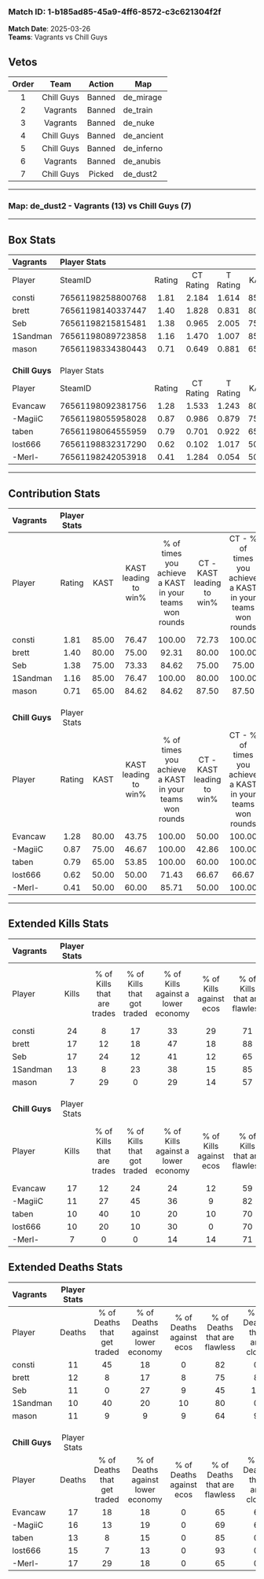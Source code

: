 ### Match ID: 1-b185ad85-45a9-4ff6-8572-c3c621304f2f  
**Match Date**: 2025-03-26  
**Teams**: Vagrants vs Chill Guys  

## Vetos  

| Order | Team | Action | Map |
| :---: | :--: | :----: | --- |
| 1 | Chill Guys | Banned | de_mirage |
| 2 | Vagrants | Banned | de_train |
| 3 | Vagrants | Banned | de_nuke |
| 4 | Chill Guys | Banned | de_ancient |
| 5 | Chill Guys | Banned | de_inferno |
| 6 | Vagrants | Banned | de_anubis |
| 7 | Chill Guys | Picked | de_dust2 |

---  

### **Map**: de_dust2 - Vagrants (13) vs Chill Guys (7)  
---  

## Box Stats  

| **Vagrants**   | Player Stats      |        |           |          |       |       |       |         |        |      |     |
| :- | :- | :-: | :-: | :-: | :-: | :-: | :-: | :-: | :-: | :-: | :-: |
| Player         | SteamID           | Rating | CT Rating | T Rating | KAST  |  ADR  | Kills | Assists | Deaths | K/D  | HS% |
| consti         | 76561198258800768 |  1.81  |   2.184   |  1.614   | 85.00 | 112.8 |  24   |    5    |   11   | 2.18 | 33  |
| brett          | 76561198140337447 |  1.40  |   1.828   |  0.831   | 80.00 | 93.0  |  17   |    9    |   12   | 1.42 | 64  |
| Seb            | 76561198215815481 |  1.38  |   0.965   |  2.005   | 75.00 | 95.9  |  17   |    4    |   11   | 1.55 | 41  |
| 1Sandman       | 76561198089723858 |  1.16  |   1.470   |  1.007   | 85.00 | 56.4  |  13   |    1    |   10   | 1.30 | 61  |
| mason          | 76561198334380443 |  0.71  |   0.649   |  0.881   | 65.00 | 47.9  |   7   |    3    |   11   | 0.64 | 57  |
|                |                   |        |           |          |       |       |       |         |        |      |     |
|                |                   |        |           |          |       |       |       |         |        |      |     |
|                |                   |        |           |          |       |       |       |         |        |      |     |
| **Chill Guys** | Player Stats      |        |           |          |       |       |       |         |        |      |     |
| Player         | SteamID           | Rating | CT Rating | T Rating | KAST  |  ADR  | Kills | Assists | Deaths | K/D  | HS% |
| Evancaw        | 76561198092381756 |  1.28  |   1.533   |  1.243   | 80.00 | 102.2 |  17   |    5    |   17   | 1.00 | 58  |
| -MagiiC        | 76561198055958028 |  0.87  |   0.986   |  0.879   | 75.00 | 62.6  |  11   |    2    |   16   | 0.69 | 54  |
| taben          | 76561198064555959 |  0.79  |   0.701   |  0.922   | 65.00 | 48.6  |  10   |    2    |   13   | 0.77 | 50  |
| lost666        | 76561198832317290 |  0.62  |   0.102   |  1.017   | 50.00 | 51.7  |  10   |    0    |   15   | 0.67 | 100 |
| -Merl-         | 76561198242053918 |  0.41  |   1.284   |  0.054   | 50.00 | 40.7  |   7   |    1    |   17   | 0.41 | 85  |
---  

## Contribution Stats  

| **Vagrants**   | Player Stats |       |                      |                                                        |                           |                                                             |                          |                                                            |
| :- | :-: | :-: | :-: | :-: | :-: | :-: | :-: | :-: |
| Player         |    Rating    | KAST  | KAST leading to win% | % of times you achieve a KAST in your teams won rounds | CT - KAST leading to win% | CT - % of times you achieve a KAST in your teams won rounds | T - KAST leading to win% | T - % of times you achieve a KAST in your teams won rounds |
| consti         |     1.81     | 85.00 |        76.47         |                         100.00                         |           72.73           |                           100.00                            |          83.33           |                           100.00                           |
| brett          |     1.40     | 80.00 |        75.00         |                         92.31                          |           80.00           |                           100.00                            |          66.67           |                           80.00                            |
| Seb            |     1.38     | 75.00 |        73.33         |                         84.62                          |           75.00           |                            75.00                            |          71.43           |                           100.00                           |
| 1Sandman       |     1.16     | 85.00 |        76.47         |                         100.00                         |           80.00           |                           100.00                            |          71.43           |                           100.00                           |
| mason          |     0.71     | 65.00 |        84.62         |                         84.62                          |           87.50           |                            87.50                            |          80.00           |                           80.00                            |
|                |              |       |                      |                                                        |                           |                                                             |                          |                                                            |
|                |              |       |                      |                                                        |                           |                                                             |                          |                                                            |
|                |              |       |                      |                                                        |                           |                                                             |                          |                                                            |
| **Chill Guys** | Player Stats |       |                      |                                                        |                           |                                                             |                          |                                                            |
| Player         |    Rating    | KAST  | KAST leading to win% | % of times you achieve a KAST in your teams won rounds | CT - KAST leading to win% | CT - % of times you achieve a KAST in your teams won rounds | T - KAST leading to win% | T - % of times you achieve a KAST in your teams won rounds |
| Evancaw        |     1.28     | 80.00 |        43.75         |                         100.00                         |           50.00           |                           100.00                            |          40.00           |                           100.00                           |
| -MagiiC        |     0.87     | 75.00 |        46.67         |                         100.00                         |           42.86           |                           100.00                            |          50.00           |                           100.00                           |
| taben          |     0.79     | 65.00 |        53.85         |                         100.00                         |           60.00           |                           100.00                            |          50.00           |                           100.00                           |
| lost666        |     0.62     | 50.00 |        50.00         |                         71.43                          |           66.67           |                            66.67                            |          42.86           |                           75.00                            |
| -Merl-         |     0.41     | 50.00 |        60.00         |                         85.71                          |           50.00           |                           100.00                            |          75.00           |                           75.00                            |
---  

## Extended Kills Stats  

| **Vagrants**   | Player Stats |                            |                            |                                    |                         |                              |                                 |                                       |                    |           |
| :- | :-: | :-: | :-: | :-: | :-: | :-: | :-: | :-: | :-: | :-: |
| Player         |    Kills     | % of Kills that are trades | % of Kills that got traded | % of Kills against a lower economy | % of Kills against ecos | % of Kills that are flawless | % of Kills that are close duels | % of Kills that are assisted by flash | Pistol Round Kills | AWP Kills |
| consti         |      24      |             8              |             17             |                 33                 |           29            |              71              |                4                |                   0                   |         13         |     1     |
| brett          |      17      |             12             |             18             |                 47                 |           18            |              88              |                0                |                   0                   |         0          |     4     |
| Seb            |      17      |             24             |             12             |                 41                 |           12            |              65              |                0                |                  24                   |         0          |     3     |
| 1Sandman       |      13      |             8              |             23             |                 38                 |           15            |              85              |                0                |                   0                   |         0          |     1     |
| mason          |      7       |             29             |             0              |                 29                 |           14            |              57              |               14                |                   0                   |         0          |     1     |
|                |              |                            |                            |                                    |                         |                              |                                 |                                       |                    |           |
|                |              |                            |                            |                                    |                         |                              |                                 |                                       |                    |           |
|                |              |                            |                            |                                    |                         |                              |                                 |                                       |                    |           |
| **Chill Guys** | Player Stats |                            |                            |                                    |                         |                              |                                 |                                       |                    |           |
| Player         |    Kills     | % of Kills that are trades | % of Kills that got traded | % of Kills against a lower economy | % of Kills against ecos | % of Kills that are flawless | % of Kills that are close duels | % of Kills that are assisted by flash | Pistol Round Kills | AWP Kills |
| Evancaw        |      17      |             12             |             24             |                 24                 |           12            |              59              |                6                |                   0                   |         0          |     0     |
| -MagiiC        |      11      |             27             |             45             |                 36                 |            9            |              82              |                9                |                   0                   |         0          |     0     |
| taben          |      10      |             40             |             10             |                 20                 |           10            |              70              |               20                |                   0                   |         1          |     0     |
| lost666        |      10      |             20             |             10             |                 30                 |            0            |              70              |                0                |                  10                   |         0          |     0     |
| -Merl-         |      7       |             0              |             0              |                 14                 |           14            |              71              |                0                |                   0                   |         0          |     2     |
## Extended Deaths Stats  

| **Vagrants**   | Player Stats |                             |                                   |                          |                               |                            |                           |               |
| :- | :-: | :-: | :-: | :-: | :-: | :-: | :-: | :-: |
| Player         |    Deaths    | % of Deaths that get traded | % of Deaths against lower economy | % of Deaths against ecos | % of Deaths that are flawless | % of Deaths that are close | % of Deaths while blinded | Deaths to AWP |
| consti         |      11      |             45              |                18                 |            0             |              82               |             0              |             0             |       0       |
| brett          |      12      |              8              |                17                 |            8             |              75               |             8              |             0             |       1       |
| Seb            |      11      |              0              |                27                 |            9             |              45               |             18             |             9             |       0       |
| 1Sandman       |      10      |             40              |                20                 |            10            |              80               |             0              |             0             |       0       |
| mason          |      11      |              9              |                 9                 |            9             |              64               |             9              |             0             |       0       |
|                |              |                             |                                   |                          |                               |                            |                           |               |
|                |              |                             |                                   |                          |                               |                            |                           |               |
|                |              |                             |                                   |                          |                               |                            |                           |               |
| **Chill Guys** | Player Stats |                             |                                   |                          |                               |                            |                           |               |
| Player         |    Deaths    | % of Deaths that get traded | % of Deaths against lower economy | % of Deaths against ecos | % of Deaths that are flawless | % of Deaths that are close | % of Deaths while blinded | Deaths to AWP |
| Evancaw        |      17      |             18              |                18                 |            0             |              65               |             6              |             6             |       2       |
| -MagiiC        |      16      |             13              |                19                 |            0             |              69               |             6              |             6             |       3       |
| taben          |      13      |              8              |                15                 |            0             |              85               |             0              |             8             |       2       |
| lost666        |      15      |              7              |                13                 |            0             |              93               |             0              |             7             |       1       |
| -Merl-         |      17      |             29              |                18                 |            0             |              65               |             0              |             0             |       5       |
